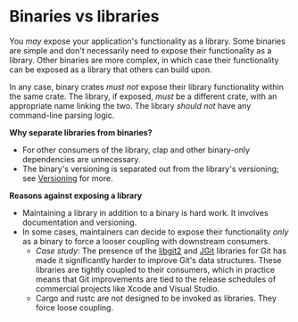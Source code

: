# Binaries vs libraries

You *may* expose your application's functionality as a library. Some binaries are simple and don't necessarily need to expose their functionality as a library. Other binaries are more complex, in which case their functionality can be exposed as a library that others can build upon.

In any case, binary crates *must not* expose their library functionality within the same crate. The library, if exposed, *must* be a different crate, with an appropriate name linking the two. The library *should not* have any command-line parsing logic.

**Why separate libraries from binaries?**
* For other consumers of the library, clap and other binary-only dependencies are unnecessary.
* The binary's versioning is separated out from the library's versioning; see [Versioning](versioning.html) for more.

**Reasons against exposing a library**
* Maintaining a library in addition to a binary is hard work. It involves documentation and versioning.
* In some cases, maintainers can decide to expose their functionality *only* as a binary to force a looser coupling with downstream consumers.
  * *Case study:* The presence of the [libgit2](https://libgit2.org/) and [JGit](https://www.eclipse.org/jgit/) libraries for Git has made it significantly harder to improve Git's data structures. These libraries are tightly coupled to their consumers, which in practice means that Git improvements are tied to the release schedules of commercial projects like Xcode and Visual Studio.
  * Cargo and rustc are not designed to be invoked as libraries. They force loose coupling.
